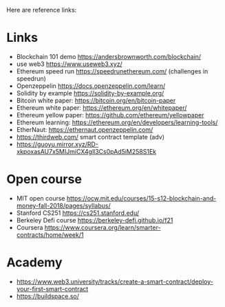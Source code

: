 Here are reference links:

# Links
- Blockchain 101 demo https://andersbrownworth.com/blockchain/
- use web3 https://www.useweb3.xyz/
- Ethereum speed run https://speedrunethereum.com/ (challenges in speedrun)
- Openzeppelin https://docs.openzeppelin.com/learn/ 
- Solidity by example https://solidity-by-example.org/ 
- Bitcoin white paper: https://bitcoin.org/en/bitcoin-paper
- Ethereum white paper: https://ethereum.org/en/whitepaper/ 
- Ethereum yellow paper: https://github.com/ethereum/yellowpaper
- Ethereum learning: https://ethereum.org/en/developers/learning-tools/ 
- EtherNaut: https://ethernaut.openzeppelin.com/ 
- https://thirdweb.com/ smart contract template (adv)
- https://guoyu.mirror.xyz/RD-xkpoxasAU7x5MIJmiCX4gll3Cs0pAd5iM258S1Ek 

# Open course
- MIT open course https://ocw.mit.edu/courses/15-s12-blockchain-and-money-fall-2018/pages/syllabus/
- Stanford CS251 https://cs251.stanford.edu/
- Berkeley Defi course https://berkeley-defi.github.io/f21 
- Coursera https://www.coursera.org/learn/smarter-contracts/home/week/1 


# Academy
- https://www.web3.university/tracks/create-a-smart-contract/deploy-your-first-smart-contract
- https://buildspace.so/